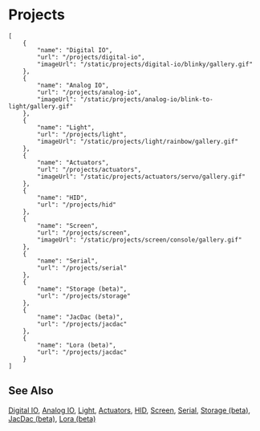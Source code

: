 # Projects

```codecard
[
    {
        "name": "Digital IO",
        "url": "/projects/digital-io",
        "imageUrl": "/static/projects/digital-io/blinky/gallery.gif"
    },
    {
        "name": "Analog IO",
        "url": "/projects/analog-io",
        "imageUrl": "/static/projects/analog-io/blink-to-light/gallery.gif"
    },
    {
        "name": "Light",
        "url": "/projects/light",
        "imageUrl": "/static/projects/light/rainbow/gallery.gif"
    },
    {
        "name": "Actuators",
        "url": "/projects/actuators",
        "imageUrl": "/static/projects/actuators/servo/gallery.gif"
    },
    {
        "name": "HID",
        "url": "/projects/hid"
    },
    {
        "name": "Screen",
        "url": "/projects/screen",
        "imageUrl": "/static/projects/screen/console/gallery.gif"
    },
    {
        "name": "Serial",
        "url": "/projects/serial"
    },
    {
        "name": "Storage (beta)",
        "url": "/projects/storage"
    },
    {
        "name": "JacDac (beta)",
        "url": "/projects/jacdac"
    },
    {
        "name": "Lora (beta)",
        "url": "/projects/jacdac"
    }
]
```

## See Also

[Digital IO](/projects/digital-io),
[Analog IO](/projects/analog-io),
[Light](/projects/light),
[Actuators](/projects/actuators),
[HID](/projects/hid),
[Screen](/projects/screen),
[Serial](/projects/serial),
[Storage (beta)](/projects/storage),
[JacDac (beta)](/projects/jacdac),
[Lora (beta)](/projects/jacdac)

